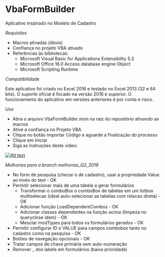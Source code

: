 # VbaFormBuilder

Aplicativo inspirado no Modelo de Cadastro

*Requisitos*

+ Macros ativadas (óbvio)
+ Confiança no projeto VBA ativado
+ Referências às bibliotecas:
	- Microsoft Visual Basic for Applications Extensibility 5.3
	- Microsoft Office 16.0 Access database engine Object
	- Microsoft Scripting Runtime

*Compatibilidade*

Este aplicativo foi criado no Excel 2016 e testado no Excel 2013 (32 e 64 bits). O suporte oficial é focado na versão 2016 e superior. O funcionamento do aplicativo em versões anteriores é por conta e risco.

*Uso*

* Abra o arquivo VbaFormBuilder.xlsm na raiz do repositório ativando as macros
* Ative a confiança no Projeto VBA
* Clique no botão Importar Código e aguarde a finalização do processo
* Clique em Iniciar
* Siga as instruções deste vídeo:
 
[![Alt text](https://img.youtube.com/vi/Wry1AWqUX0E/0.jpg)](https://www.youtube.com/watch?v=Wry1AWqUX0E)

*Melhorias para a branch melhorias_Q2_2019*

+ No form de pesquisa (checar o de cadastro), usar a propriedade Value ao invés do text - OK
+ Permitir selecionar mais de uma tabela a gerar formulários
	- Transformar o comboBox o comboBox de tabelas em um listbox multiselecao (ideal auto-selecionar as tabelas com relacao direta) - OK
	- Adicionar função LoadDependentCombos - OK
	- Adicionar classes dependentes na função acima (limpeza no queryclose idem) - OK
	- Mesclar modTypes para todos os formulários gerados - OK
+ Permitir configurar ID e VALUE para campos combobox tanto no cadastro como na pesquisa - OK
+ Botões de navegação opcionais - OK
+ Tratar campos de chave primária sem auto-numeração
+ Remover _ dos labels em formulários (baixa prioridade)